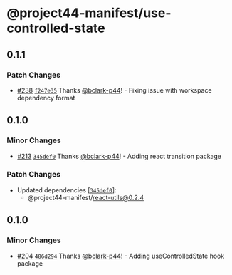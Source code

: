 # @project44-manifest/use-controlled-state

## 0.1.1

### Patch Changes

- [#238](https://github.com/project44/manifest/pull/238)
  [`f247e35`](https://github.com/project44/manifest/commit/f247e35a3056d714d8a21ed59ece6b418266332d)
  Thanks [@bclark-p44](https://github.com/bclark-p44)! - Fixing issue with workspace dependency
  format

## 0.1.0

### Minor Changes

- [#213](https://github.com/project44/manifest/pull/213)
  [`345def0`](https://github.com/project44/manifest/commit/345def02dc7f66db38fff6a8716422121c1adf92)
  Thanks [@bclark-p44](https://github.com/bclark-p44)! - Adding react transition package

### Patch Changes

- Updated dependencies
  [[`345def0`](https://github.com/project44/manifest/commit/345def02dc7f66db38fff6a8716422121c1adf92)]:
  - @project44-manifest/react-utils@0.2.4

## 0.1.0

### Minor Changes

- [#204](https://github.com/project44/manifest/pull/204)
  [`486d294`](https://github.com/project44/manifest/commit/486d29490cd30b3c2a243fe25c7222db66a1dff0)
  Thanks [@bclark-p44](https://github.com/bclark-p44)! - Adding useControlledState hook package
